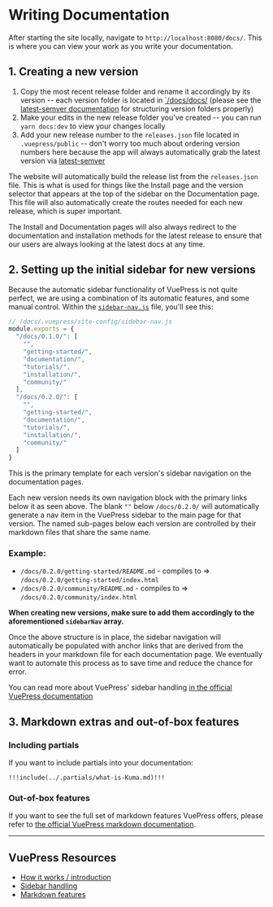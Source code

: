 # Writing Documentation

After starting the site locally, navigate to `http://localhost:8080/docs/`. This is where you can view your work 
as you write your documentation.

## 1. Creating a new version

1. Copy the most recent release folder and rename it accordingly by its version -- each version folder is located in 
[`/docs/docs/](/docs/docs/) (please see the [latest-semver documentation](https://github.com/sindresorhus/latest-semver) 
for structuring version folders properly)
2. Make your edits in the new release folder you've created -- you can run `yarn docs:dev` to view your changes locally
3. Add your new release number to the `releases.json` file located in `.vuepress/public` -- don't worry too much about ordering version numbers here because the app will always automatically grab the latest version 
via [latest-semver](https://github.com/sindresorhus/latest-semver)

The website will automatically build the release list from the `releases.json` file. This is what is used for things 
like the Install page and the version selector that appears at the top of the sidebar on the Documentation page. 
This file will also automatically create the routes needed for each new release, which is super important.

The Install and Documentation pages will also always redirect to the documentation and installation methods for the 
latest release to ensure that our users are always looking at the latest docs at any time.

## 2. Setting up the initial sidebar for new versions

Because the automatic sidebar functionality of VuePress is not quite perfect, we are using a combination of its 
automatic features, and some manual control. Within the [`sidebar-nav.js`](/docs/.vuepress/site-config/sidebar-nav.js) file, you'll see this:

``` js
// /docs/.vuepress/site-config/sidebar-nav.js
module.exports = {
  "/docs/0.1.0/": [
    "",
    "getting-started/",
    "documentation/",
    "tutorials/",
    "installation/",
    "community/"
  ],
  "/docs/0.2.0/": [
    "",
    "getting-started/",
    "documentation/",
    "tutorials/",
    "installation/",
    "community/"
  ]
}
```
This is the primary template for each version's sidebar navigation on the documentation pages.

Each new version needs its own navigation block with the primary links below it as seen above. The blank `""` 
below `/docs/0.2.0/` will automatically generate a nav item in the VuePress sidebar to the main page for that 
version. The named sub-pages below each version are controlled by their markdown files that share the same name.

### Example:

- `/docs/0.2.0/getting-started/README.md` - compiles to => `/docs/0.2.0/getting-started/index.html`
- `/docs/0.2.0/community/README.md` - compiles to => `/docs/0.2.0/community/index.html`

**When creating new versions, make sure to add them accordingly to the aforementioned `sidebarNav` array.**

Once the above structure is in place, the sidebar navigation will automatically be populated with anchor links 
that are derived from the headers in your markdown file for each documentation page. We eventually want to 
automate this process as to save time and reduce the chance for error.

You can read more about VuePress' sidebar handling [in the official VuePress documentation](https://vuepress.vuejs.org/default-theme-config/#sidebar)

## 3. Markdown extras and out-of-box features

### Including partials
If you want to include partials into your documentation:

```
!!!include(../.partials/what-is-Kuma.md)!!!
```

### Out-of-box features
If you want to see the full set of markdown features VuePress offers, please refer to [the official VuePress
markdown documentation](https://vuepress.vuejs.org/guide/markdown.html).

---

## VuePress Resources

- [How it works / introduction](https://vuepress.vuejs.org/guide/#how-it-works)
- [Sidebar handling](https://vuepress.vuejs.org/default-theme-config/#sidebar)
- [Markdown features](https://vuepress.vuejs.org/guide/markdown.html)